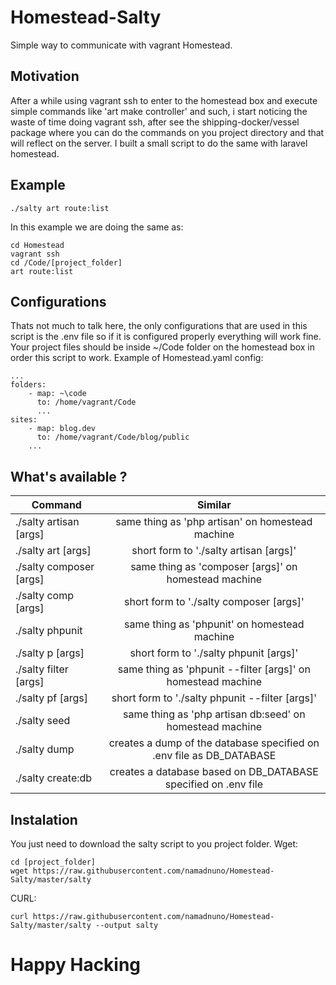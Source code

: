 # Homestead-Salty
Simple way to communicate with vagrant Homestead.

## Motivation

After a while using vagrant ssh to enter to the homestead box and execute simple commands like 'art make controller' and such, i start noticing the waste of time doing vagrant ssh, after see the shipping-docker/vessel package where you can do the commands on you project directory and that will reflect on the server. I built a small script to do the same with laravel homestead.


## Example
```
./salty art route:list
```
In this example we are doing the same as:
```
cd Homestead
vagrant ssh
cd /Code/[project_folder]
art route:list
```

## Configurations
Thats not much to talk here, the only configurations that are used in this script is the .env file so if it is configured properly everything will work fine.
Your project files should be inside ~/Code folder on the homestead box in order this script to work.
Example of Homestead.yaml config:
```
...
folders:
    - map: ~\code
      to: /home/vagrant/Code
      ...
sites:
    - map: blog.dev
      to: /home/vagrant/Code/blog/public
    ...
```

## What's available ?
| Command       | Similar       |
| ------------- |:-------------:|
| ./salty artisan [args]     | same thing as 'php artisan' on homestead machine |
| ./salty art [args]      | short form to './salty artisan [args]'      |
| ./salty composer [args] | same thing as 'composer [args]' on homestead machine      |
| ./salty comp [args] | short form to './salty composer [args]'      |
| ./salty phpunit |  same thing as 'phpunit' on homestead machine      |
| ./salty p [args] | short form to './salty phpunit [args]'     |
| ./salty filter [args] |  same thing as 'phpunit --filter [args]' on homestead machine      |
| ./salty pf [args] | short form to './salty phpunit --filter [args]'     |
| ./salty seed |  same thing as 'php artisan db:seed' on homestead machine      |
| ./salty dump |  creates a dump of the database specified on .env file as DB_DATABASE      |
| ./salty create:db |  creates a database based on DB_DATABASE specified on .env file      |

## Instalation
You just need to download the salty script to you project folder.
Wget:
```
cd [project_folder]
wget https://raw.githubusercontent.com/namadnuno/Homestead-Salty/master/salty
```
CURL:
```
curl https://raw.githubusercontent.com/namadnuno/Homestead-Salty/master/salty --output salty
```

# Happy Hacking


